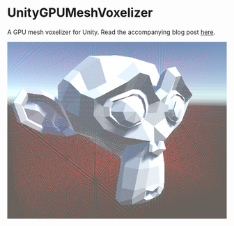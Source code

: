 # UnityGPUMeshVoxelizer
A GPU mesh voxelizer for Unity. Read the accompanying blog post [here](https://bronsonzgeb.com/?p=382).

![Example](https://github.com/bzgeb/UnityGpuMeshVoxelizerPart2/blob/main/Screenshots/Example.png)
